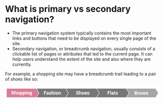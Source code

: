 # What is primary vs secondary navigation?
* The primary navigation system typically contains the most important links and buttons that need to be displayed on every single page of the site.
* Secondary navigation, or breadcrumb navigation, usually consists of a clickable list of pages or attributes that led to the current page. It can help users understand the extent of the site and also where they are currently.

For example, a shopping site may have a breadcrumb trail leading to a pair of shoes like so:

<img src="./img/UI_breadcrumb.svg">